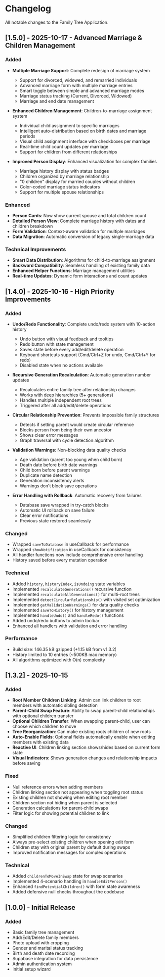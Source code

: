 # Changelog

All notable changes to the Family Tree Application.

## [1.5.0] - 2025-10-17 - Advanced Marriage & Children Management

### Added
- **Multiple Marriage Support**: Complete redesign of marriage system
  - Support for divorced, widowed, and remarried individuals
  - Advanced marriage form with multiple marriage entries
  - Smart toggle between simple and advanced marriage modes
  - Marriage status tracking (Current, Divorced, Widowed)
  - Marriage and end date management

- **Enhanced Children Management**: Children-to-marriage assignment system
  - Individual child assignment to specific marriages
  - Intelligent auto-distribution based on birth dates and marriage periods
  - Visual child assignment interface with checkboxes per marriage
  - Real-time child count updates per marriage
  - Support for children from different relationships

- **Improved Person Display**: Enhanced visualization for complex families
  - Marriage history display with status badges
  - Children organized by marriage relationship
  - "0 children" display for married couples without children
  - Color-coded marriage status indicators
  - Support for multiple spouse relationships

### Enhanced
- **Person Cards**: Now show current spouse and total children count
- **Detailed Person View**: Complete marriage history with dates and children breakdown
- **Form Validation**: Context-aware validation for multiple marriages
- **Data Migration**: Automatic conversion of legacy single-marriage data

### Technical Improvements
- **Smart Data Distribution**: Algorithms for child-to-marriage assignment
- **Backward Compatibility**: Seamless handling of existing family data
- **Enhanced Helper Functions**: Marriage management utilities
- **Real-time Updates**: Dynamic form interactions and count updates

## [1.4.0] - 2025-10-16 - High Priority Improvements

### Added
- **Undo/Redo Functionality**: Complete undo/redo system with 10-action history
  - Undo button with visual feedback and tooltips
  - Redo button with state management
  - Saves state before every add/edit/delete operation
  - Keyboard shortcuts support (Cmd/Ctrl+Z for undo, Cmd/Ctrl+Y for redo)
  - Disabled state when no actions available
  
- **Recursive Generation Recalculation**: Automatic generation number updates
  - Recalculates entire family tree after relationship changes
  - Works with deep hierarchies (5+ generations)
  - Handles multiple independent root trees
  - Triggered after all add/edit/delete operations
  
- **Circular Relationship Prevention**: Prevents impossible family structures
  - Detects if setting parent would create circular reference
  - Blocks person from being their own ancestor
  - Shows clear error messages
  - Graph traversal with cycle detection algorithm
  
- **Validation Warnings**: Non-blocking data quality checks
  - Age validation (parent too young when child born)
  - Death date before birth date warnings
  - Child born before parent warnings
  - Duplicate name detection
  - Generation inconsistency alerts
  - Warnings don't block save operations
  
- **Error Handling with Rollback**: Automatic recovery from failures
  - Database save wrapped in try-catch blocks
  - Automatic UI rollback on save failure
  - Clear error notifications
  - Previous state restored seamlessly

### Changed
- Wrapped `saveToDatabase` in useCallback for performance
- Wrapped `showNotification` in useCallback for consistency
- All handler functions now include comprehensive error handling
- History saved before every mutation operation

### Technical
- Added `history`, `historyIndex`, `isUndoing` state variables
- Implemented `recalculateGenerations()` recursive function
- Implemented `recalculateAllGenerations()` for multi-root trees
- Implemented `detectCircularRelationship()` with visited set optimization
- Implemented `getValidationWarnings()` for data quality checks
- Implemented `saveToHistory()` for history management
- Implemented `handleUndo()` and `handleRedo()` functions
- Added undo/redo buttons to admin toolbar
- Enhanced all handlers with validation and error handling

### Performance
- Build size: 146.35 kB gzipped (+1.15 kB from v1.3.2)
- History limited to 10 entries (~500KB max memory)
- All algorithms optimized with O(n) complexity

## [1.3.2] - 2025-10-15

### Added
- **Root Member Children Linking**: Admin can link children to root members with automatic sibling detection
- **Parent-Child Swap Feature**: Ability to swap parent-child relationships with optional children transfer
- **Optional Children Transfer**: When swapping parent-child, user can choose which children to move
- **Tree Reorganization**: Can make existing roots children of new roots
- **Auto-Enable Fields**: Optional fields automatically enable when editing members with existing data
- **Reactive UI**: Children linking section shows/hides based on current form state
- **Visual Indicators**: Shows generation changes and relationship impacts before saving

### Fixed
- Null reference errors when adding members
- Children linking section not appearing when toggling root status
- Existing children not showing when editing root member
- Children section not hiding when parent is selected
- Generation calculations for parent-child swaps
- Filter logic for showing potential children to link

### Changed
- Simplified children filtering logic for consistency
- Always pre-select existing children when opening edit form
- Children stay with original parent by default during swaps
- Improved notification messages for complex operations

### Technical
- Added `childrenToMoveInSwap` state for swap scenarios
- Implemented 4-scenario handling in `handleEditPerson()`
- Enhanced `findPotentialChildren()` with form state awareness
- Added defensive null checks throughout the codebase

## [1.0.0] - Initial Release

### Added
- Basic family tree management
- Add/Edit/Delete family members
- Photo upload with cropping
- Gender and marital status tracking
- Birth and death date recording
- Supabase integration for data persistence
- Admin authentication system
- Initial setup wizard
